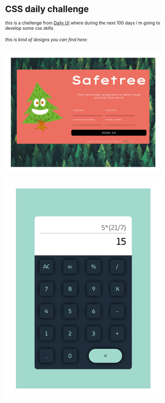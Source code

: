 # CSS daily challenge

this is a chellenge from [Daily UI](https://www.dailyui.co/ "Daily UI") where during the next 100 days i´m going to develop some css skills

###### this is kind of designs you can find here:

[![example](https://raw.githubusercontent.com/mateo-andres/100DaysChallenge/master/001/desktopDesign.jpg "example")](https://raw.githubusercontent.com/mateo-andres/100DaysChallenge/master/001/desktopDesign.jpg "example")

[![Challenge design 004](https://github.com/mateo-andres/100DaysChallenge/blob/master/004/004.jpg?raw=true "Challenge design 004")](https://github.com/mateo-andres/100DaysChallenge/blob/master/004/004.jpg?raw=true "Challenge design 004")
